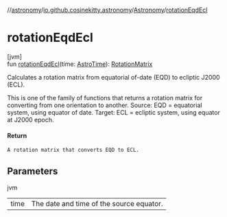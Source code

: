//[astronomy](../../../index.md)/[io.github.cosinekitty.astronomy](../index.md)/[Astronomy](index.md)/[rotationEqdEcl](rotation-eqd-ecl.md)

# rotationEqdEcl

[jvm]\
fun [rotationEqdEcl](rotation-eqd-ecl.md)(time: [AstroTime](../-astro-time/index.md)): [RotationMatrix](../-rotation-matrix/index.md)

Calculates a rotation matrix from equatorial of-date (EQD) to ecliptic J2000 (ECL).

This is one of the family of functions that returns a rotation matrix for converting from one orientation to another. Source: EQD = equatorial system, using equator of date. Target: ECL = ecliptic system, using equator at J2000 epoch.

#### Return

    A rotation matrix that converts EQD to ECL.

## Parameters

jvm

| | |
|---|---|
| time | The date and time of the source equator. |
